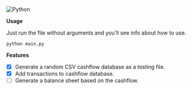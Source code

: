 ![Python](http://ForTheBadge.com/images/badges/made-with-python.svg)

**Usage**

Just run the file without arguments and you'll see info about how to use.
``` shell
python main.py
```

**Features**
- [X] Generate a random CSV cashflow database as a testing file.
- [X] Add transactions to cashflow database.
- [ ] Generate a balance sheet based on the cashflow.
